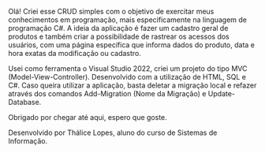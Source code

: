 Olá!
Criei esse CRUD simples com o objetivo de exercitar meus conhecimentos em programação, mais especificamente na linguagem de programação C#. A ideia da aplicação é fazer um 
cadastro geral de produtos e também criar a possibilidade de rastrear os acessos dos usuários, com uma página específica que informa dados do produto, data e hora exatas da 
modificação ou cadastro. 

Usei como ferramenta o Visual Studio 2022, criei um projeto do tipo MVC (Model-View-Controller). Desenvolvido com a utilização de HTML, SQL e C#. Caso queira utilizar a aplicação, basta deletar a migração local e refazer através dos comandos Add-Migration (Nome da Migração) e Update-Database. 

Obrigado por chegar até aqui, espero que goste. 

Desenvolvido por Thálice Lopes, aluno do curso de Sistemas de Informação. 


